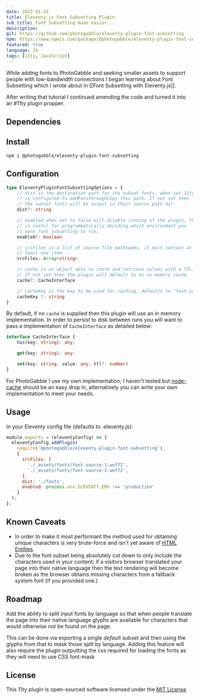 ```yaml
---
date: 2022-01-31
title: Eleventy.js Font Subsetting Plugin
sub_title: Font Subsetting made easier...
description: 
git: https://github.com/photogabble/eleventy-plugin-font-subsetting
npm: https://www.npmjs.com/package/@photogabble/eleventy-plugin-font-subsetting
featured: true
language: JS
tags: [11ty, JavaScript]
---
```


While adding fonts to PhotoGabble and seeking smaller assets to support people with low-bandwidth connections I began learning about Font Subsetting which I wrote about in [[Font Subsetting with Eleventy.js]].

After writing that tutorial I continued amending the code and turned it into an #11ty plugin propper.

## Dependencies

## Install

```
npm i @photogabble/eleventy-plugin-font-subsetting
```

## Configuration

```ts
type EleventyPluginFontSubsettingOptions = {
    // dist is the destination path for the subset fonts, when set 11ty
    // is configured to addPassthroughCopy this path. If not set then
    // the subset fonts will be output in their source path dir.
    dist?: string

    // enabled when set to false will disable running of the plugin, this
    // is useful for programmatically deciding which environment you
    // want font subsetting to run.
    enabled?: boolean

    // srcFiles is a list of source file pathnames, it must contain at
    // least one item.
    srcFiles: Array<string>

    // cache is an object able to store and retrieve values with a TTL.
    // If not set then the plugin will default to an in memory cache.
    cache?: CacheInterface

    // cacheKey is the key to be used for caching, defaults to "font-subsetting"
    cacheKey ?: string
}
```

By default, if no `cache` is supplied then this plugin will use an in memory implementation. In order to persist to disk between runs you will want to pass a implementation of `CacheInterface` as detailed below:

```ts
interface CacheInterface {
    has(key: string): any;

    get(key: string): any;

    set(key: string, value: any, ttl?: number)
}
```
For PhotoGabble I use my own implementation; I haven't tested but [node-cache](https://www.npmjs.com/package/node-cache) should be an easy drop in, alternatively you can write your own implementation to meet your needs.

## Usage

In your Eleventy config file (defaults to .eleventy.js):

```js
module.exports = (eleventyConfig) => {
  eleventyConfig.addPlugin(
    require('@photogabble/eleventy-plugin-font-subsetting'),
    {
      srcFiles: [
        './_assets/fonts/font-source-1.woff2',
        './_assets/fonts/font-source-2.woff2',
      ],
      dist: './fonts',
      enabled: process.env.ELEVENTY_ENV !== 'production'
    }
  );
};
```

## Known Caveats
- In order to make it most performant the method used for obtaining unique characters is very brute-force and isn't yet aware of [HTML Entities](https://developer.mozilla.org/en-US/docs/Glossary/Entity).
- Due to the font subset being absolutely cut down to only include the characters used in your content; if a visitors browser translated your page into their native language then the text rendering will become broken as the browser obtains missing characters from a fallback system font (if you provided one.)

## Roadmap

Add the ability to split input fonts by language so that when people translate the page into their native language glyphs are available for characters that would otherwise not be found on the page.

This can be done via exporting a single _default_ subset and then using the glyphs from that to mask those split by language. Adding this feature will also require the plugin outputting the css required for loading the fonts as they will need to use CSS font-mask

## License

This 11ty plugin is open-sourced software licensed under the [MIT License](https://github.com/photogabble/eleventy-plugin-font-subsetting/blob/main/LICENSE)